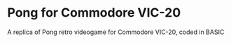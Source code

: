 # Pong for Commodore VIC-20

A replica of Pong retro videogame for Commodore VIC-20, coded in BASIC


